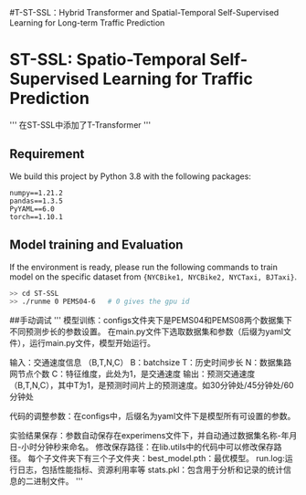 #T-ST-SSL：Hybrid Transformer and Spatial-Temporal Self-Supervised Learning for Long-term Traffic Prediction 
# ST-SSL: Spatio-Temporal Self-Supervised Learning for Traffic Prediction 
'''
在ST-SSL中添加了T-Transformer
'''

## Requirement

We build this project by Python 3.8 with the following packages: 
```
numpy==1.21.2
pandas==1.3.5
PyYAML==6.0
torch==1.10.1
```

## Model training and Evaluation

If the environment is ready, please run the following commands to train model on the specific dataset from `{NYCBike1, NYCBike2, NYCTaxi, BJTaxi}`.
```bash
>> cd ST-SSL
>> ./runme 0 PEMS04-6   # 0 gives the gpu id
```
##手动调试
'''
模型训练：configs文件夹下是PEMS04和PEMS08两个数据集下不同预测步长的参数设置。
	在main.py文件下选取数据集和参数（后缀为yaml文件），运行main.py文件，模型开始运行。

输入：交通速度信息 （B,T,N,C） B：batchsize T：历史时间步长 N：数据集路网节点个数 C：特征维度，此处为1，是交通速度
输出：预测交通速度 （B,T,N,C），其中T为1，是预测时间片上的预测速度。如30分钟处/45分钟处/60分钟处

代码的调整参数：在configs中，后缀名为yaml文件下是模型所有可设置的参数。

实验结果保存：参数自动保存在experimens文件下，并自动通过数据集名称-年月日-小时分钟秒来命名。
	      修改保存路径：在lib.utils中的代码中可以修改保存路径。
	      每个子文件夹下有三个子文件夹：best_model.pth：最优模型。 
	      run.log:运行日志，包括性能指标、资源利用率等
	      stats.pkl：包含用于分析和记录的统计信息的二进制文件。
'''

